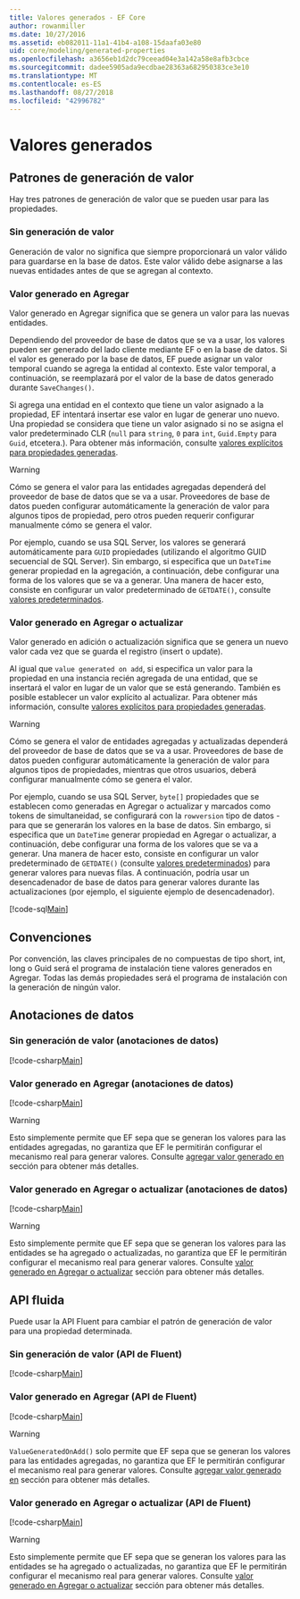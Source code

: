```yaml
---
title: Valores generados - EF Core
author: rowanmiller
ms.date: 10/27/2016
ms.assetid: eb082011-11a1-41b4-a108-15daafa03e80
uid: core/modeling/generated-properties
ms.openlocfilehash: a3656eb1d2dc79ceead04e3a142a58e8afb3cbce
ms.sourcegitcommit: dadee5905ada9ecdbae28363a682950383ce3e10
ms.translationtype: MT
ms.contentlocale: es-ES
ms.lasthandoff: 08/27/2018
ms.locfileid: "42996782"
---
```

# <a name="generated-values"></a>Valores generados

## <a name="value-generation-patterns"></a>Patrones de generación de valor

Hay tres patrones de generación de valor que se pueden usar para las propiedades.

### <a name="no-value-generation"></a>Sin generación de valor

Generación de valor no significa que siempre proporcionará un valor válido para guardarse en la base de datos. Este valor válido debe asignarse a las nuevas entidades antes de que se agregan al contexto.

### <a name="value-generated-on-add"></a>Valor generado en Agregar

Valor generado en Agregar significa que se genera un valor para las nuevas entidades.

Dependiendo del proveedor de base de datos que se va a usar, los valores pueden ser generado del lado cliente mediante EF o en la base de datos. Si el valor es generado por la base de datos, EF puede asignar un valor temporal cuando se agrega la entidad al contexto. Este valor temporal, a continuación, se reemplazará por el valor de la base de datos generado durante `SaveChanges()`.

Si agrega una entidad en el contexto que tiene un valor asignado a la propiedad, EF intentará insertar ese valor en lugar de generar uno nuevo. Una propiedad se considera que tiene un valor asignado si no se asigna el valor predeterminado CLR (`null` para `string`, `0` para `int`, `Guid.Empty` para `Guid`, etcetera.). Para obtener más información, consulte [valores explícitos para propiedades generadas](../saving/explicit-values-generated-properties.md).

> [!WARNING]  
> Cómo se genera el valor para las entidades agregadas dependerá del proveedor de base de datos que se va a usar. Proveedores de base de datos pueden configurar automáticamente la generación de valor para algunos tipos de propiedad, pero otros pueden requerir configurar manualmente cómo se genera el valor.
>
> Por ejemplo, cuando se usa SQL Server, los valores se generará automáticamente para `GUID` propiedades (utilizando el algoritmo GUID secuencial de SQL Server). Sin embargo, si especifica que un `DateTime` generar propiedad en la agregación, a continuación, debe configurar una forma de los valores que se va a generar. Una manera de hacer esto, consiste en configurar un valor predeterminado de `GETDATE()`, consulte [valores predeterminados](relational/default-values.md).

### <a name="value-generated-on-add-or-update"></a>Valor generado en Agregar o actualizar

Valor generado en adición o actualización significa que se genera un nuevo valor cada vez que se guarda el registro (insert o update).

Al igual que `value generated on add`, si especifica un valor para la propiedad en una instancia recién agregada de una entidad, que se insertará el valor en lugar de un valor que se está generando. También es posible establecer un valor explícito al actualizar. Para obtener más información, consulte [valores explícitos para propiedades generadas](../saving/explicit-values-generated-properties.md).

> [!WARNING]
> Cómo se genera el valor de entidades agregadas y actualizadas dependerá del proveedor de base de datos que se va a usar. Proveedores de base de datos pueden configurar automáticamente la generación de valor para algunos tipos de propiedades, mientras que otros usuarios, deberá configurar manualmente cómo se genera el valor.
> 
> Por ejemplo, cuando se usa SQL Server, `byte[]` propiedades que se establecen como generadas en Agregar o actualizar y marcados como tokens de simultaneidad, se configurará con la `rowversion` tipo de datos - para que se generarán los valores en la base de datos. Sin embargo, si especifica que un `DateTime` generar propiedad en Agregar o actualizar, a continuación, debe configurar una forma de los valores que se va a generar. Una manera de hacer esto, consiste en configurar un valor predeterminado de `GETDATE()` (consulte [valores predeterminados](relational/default-values.md)) para generar valores para nuevas filas. A continuación, podría usar un desencadenador de base de datos para generar valores durante las actualizaciones (por ejemplo, el siguiente ejemplo de desencadenador).
> 
> [!code-sql[Main](../../../samples/core/Modeling/FluentAPI/Samples/ValueGeneratedOnAddOrUpdate.sql)]

## <a name="conventions"></a>Convenciones

Por convención, las claves principales de no compuestas de tipo short, int, long o Guid será el programa de instalación tiene valores generados en Agregar. Todas las demás propiedades será el programa de instalación con la generación de ningún valor.

## <a name="data-annotations"></a>Anotaciones de datos

### <a name="no-value-generation-data-annotations"></a>Sin generación de valor (anotaciones de datos)

[!code-csharp[Main](../../../samples/core/Modeling/DataAnnotations/Samples/ValueGeneratedNever.cs#Sample)]

### <a name="value-generated-on-add-data-annotations"></a>Valor generado en Agregar (anotaciones de datos)

[!code-csharp[Main](../../../samples/core/Modeling/DataAnnotations/Samples/ValueGeneratedOnAdd.cs#Sample)]

> [!WARNING]  
> Esto simplemente permite que EF sepa que se generan los valores para las entidades agregadas, no garantiza que EF le permitirán configurar el mecanismo real para generar valores. Consulte [agregar valor generado en](#value-generated-on-add) sección para obtener más detalles.

### <a name="value-generated-on-add-or-update-data-annotations"></a>Valor generado en Agregar o actualizar (anotaciones de datos)

[!code-csharp[Main](../../../samples/core/Modeling/DataAnnotations/Samples/ValueGeneratedOnAddOrUpdate.cs#Sample)]

> [!WARNING]  
> Esto simplemente permite que EF sepa que se generan los valores para las entidades se ha agregado o actualizadas, no garantiza que EF le permitirán configurar el mecanismo real para generar valores. Consulte [valor generado en Agregar o actualizar](#value-generated-on-add-or-update) sección para obtener más detalles.

## <a name="fluent-api"></a>API fluida

Puede usar la API Fluent para cambiar el patrón de generación de valor para una propiedad determinada.

### <a name="no-value-generation-fluent-api"></a>Sin generación de valor (API de Fluent)

[!code-csharp[Main](../../../samples/core/Modeling/FluentAPI/Samples/ValueGeneratedNever.cs#Sample)]

### <a name="value-generated-on-add-fluent-api"></a>Valor generado en Agregar (API de Fluent)

[!code-csharp[Main](../../../samples/core/Modeling/FluentAPI/Samples/ValueGeneratedOnAdd.cs#Sample)]

> [!WARNING]  
> `ValueGeneratedOnAdd()` solo permite que EF sepa que se generan los valores para las entidades agregadas, no garantiza que EF le permitirán configurar el mecanismo real para generar valores.  Consulte [agregar valor generado en](#value-generated-on-add) sección para obtener más detalles.

### <a name="value-generated-on-add-or-update-fluent-api"></a>Valor generado en Agregar o actualizar (API de Fluent)

[!code-csharp[Main](../../../samples/core/Modeling/FluentAPI/Samples/ValueGeneratedOnAddOrUpdate.cs#Sample)]

> [!WARNING]  
> Esto simplemente permite que EF sepa que se generan los valores para las entidades se ha agregado o actualizadas, no garantiza que EF le permitirán configurar el mecanismo real para generar valores. Consulte [valor generado en Agregar o actualizar](#value-generated-on-add-or-update) sección para obtener más detalles.
